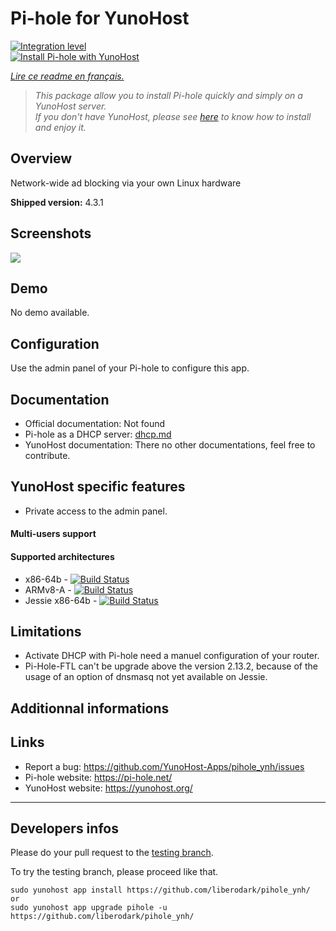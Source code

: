 # Pi-hole for YunoHost

[![Integration level](https://dash.yunohost.org/integration/pihole.svg)](https://dash.yunohost.org/appci/app/pihole)  
[![Install Pi-hole with YunoHost](https://install-app.yunohost.org/install-with-yunohost.png)](https://install-app.yunohost.org/?app=pihole)

*[Lire ce readme en français.](./README_fr.md)*

> *This package allow you to install Pi-hole quickly and simply on a YunoHost server.  
If you don't have YunoHost, please see [here](https://yunohost.org/#/install) to know how to install and enjoy it.*

## Overview
Network-wide ad blocking via your own Linux hardware

**Shipped version:** 4.3.1

## Screenshots

![](https://i0.wp.com/pi-hole.net/wp-content/uploads/2016/12/dashboard212.png)

## Demo

No demo available.

## Configuration

Use the admin panel of your Pi-hole to configure this app.

## Documentation

* Official documentation: Not found
* Pi-hole as a DHCP server: [dhcp.md](./dhcp.md)
* YunoHost documentation: There no other documentations, feel free to contribute.

## YunoHost specific features

* Private access to the admin panel.

#### Multi-users support

#### Supported architectures

* x86-64b - [![Build Status](https://ci-apps.yunohost.org/jenkins/job/pihole%20(Community)/badge/icon)](https://ci-apps.yunohost.org/jenkins/job/pihole%20(Community)/)
* ARMv8-A - [![Build Status](https://ci-apps-arm.yunohost.org/jenkins/job/pihole%20(Community)%20(%7EARM%7E)/badge/icon)](https://ci-apps-arm.yunohost.org/jenkins/job/pihole%20(Community)%20(%7EARM%7E)/)
* Jessie x86-64b - [![Build Status](https://ci-stretch.nohost.me/jenkins/job/pihole%20(Community)/badge/icon)](https://ci-stretch.nohost.me/jenkins/job/pihole%20(Community)/)

## Limitations

* Activate DHCP with Pi-hole need a manuel configuration of your router.
* Pi-Hole-FTL can't be upgrade above the version 2.13.2, because of the usage of an option of dnsmasq not yet available on Jessie.

## Additionnal informations

## Links

 * Report a bug: https://github.com/YunoHost-Apps/pihole_ynh/issues
 * Pi-hole website: https://pi-hole.net/
 * YunoHost website: https://yunohost.org/

---

Developers infos
----------------

Please do your pull request to the [testing branch](https://github.com/YunoHost-Apps/pihole_ynh/tree/testing).

To try the testing branch, please proceed like that.
```
sudo yunohost app install https://github.com/liberodark/pihole_ynh/
or
sudo yunohost app upgrade pihole -u https://github.com/liberodark/pihole_ynh/
```

